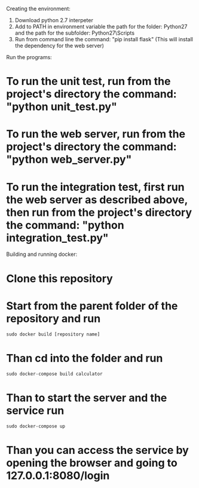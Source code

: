 Creating the environment:
1. Download python 2.7 interpeter
2. Add to PATH in environment variable the path for the folder: Python27 and the path for the subfolder: Python27\Scripts
3. Run from command line the command: "pip install flask" (This will install the dependency for the web server)

Run the programs:
# To run the unit test, run from the project's directory the command: "python unit_test.py"
# To run the web server, run from the project's directory the command: "python web_server.py"
# To run the integration test, first run the web server as described above, then run from the project's directory the command: "python integration_test.py"

Building and running docker:
# Clone this repository
# Start from the parent folder of the repository and run 
```
sudo docker build [repository name]
```
# Than cd into the folder and run
```
sudo docker-compose build calculator
```
# Than to start the server and the service run
```
sudo docker-compose up
```
# Than you can access the service by opening the browser and going to 127.0.0.1:8080/login
